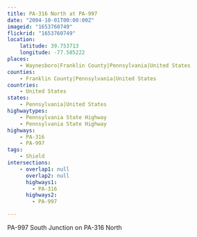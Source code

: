 ```yaml
---
title: PA-316 North at PA-997
date: "2004-10-01T00:00:00Z"
imageid: "1653760749"
flickrid: "1653760749"
location:
    latitude: 39.753713
    longitude: -77.585222
places:
    - Waynesboro|Franklin County|Pennsylvania|United States
counties:
    - Franklin County|Pennsylvania|United States
countries:
    - United States
states:
    - Pennsylvania|United States
highwaytypes:
    - Pennsylvania State Highway
    - Pennsylvania State Highway
highways:
    - PA-316
    - PA-997
tags:
    - Shield
intersections:
    - overlap1: null
      overlap2: null
      highways1:
        - PA-316
      highways2:
        - PA-997

---
```

PA-997 South Junction on PA-316 North